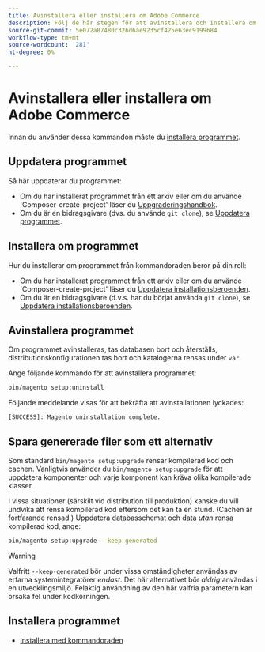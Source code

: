 ```yaml
---
title: Avinstallera eller installera om Adobe Commerce
description: Följ de här stegen för att avinstallera och installera om lokala installationer av Adobe Commerce och Magento Open Source.
source-git-commit: 5e072a87480c326d6ae9235cf425e63ec9199684
workflow-type: tm+mt
source-wordcount: '281'
ht-degree: 0%

---
```



# Avinstallera eller installera om Adobe Commerce

Innan du använder dessa kommandon måste du [installera programmet](../tutorials/install.md).

## Uppdatera programmet

Så här uppdaterar du programmet:

* Om du har installerat programmet från ett arkiv eller om du använde &#39;Composer-create-project&#39; läser du [Uppgraderingshandbok](../../upgrade/overview.md).
* Om du är en bidragsgivare (dvs. du använde `git clone`), se [Uppdatera programmet](../../upgrade/developer/git-installs.md).

## Installera om programmet

Hur du installerar om programmet från kommandoraden beror på din roll:

* Om du har installerat programmet från ett arkiv eller om du använde &#39;Composer-create-project&#39; läser du [Uppdatera installationsberoenden](https://developer.adobe.com/commerce/contributor/guides/install/update-dependencies/).
* Om du är en bidragsgivare (d.v.s. har du börjat använda `git clone`), se [Uppdatera installationsberoenden](https://developer.adobe.com/commerce/contributor/guides/install/update-dependencies/).

## Avinstallera programmet

Om programmet avinstalleras, tas databasen bort och återställs, distributionskonfigurationen tas bort och katalogerna rensas under `var`.

Ange följande kommando för att avinstallera programmet:

```bash
bin/magento setup:uninstall
```

Följande meddelande visas för att bekräfta att avinstallationen lyckades:

```terminal
[SUCCESS]: Magento uninstallation complete.
```

## Spara genererade filer som ett alternativ

Som standard `bin/magento setup:upgrade` rensar kompilerad kod och cachen. Vanligtvis använder du `bin/magento setup:upgrade` för att uppdatera komponenter och varje komponent kan kräva olika kompilerade klasser.

I vissa situationer (särskilt vid distribution till produktion) kanske du vill undvika att rensa kompilerad kod eftersom det kan ta en stund. (Cachen är fortfarande rensad.) Uppdatera databasschemat och data *utan* rensa kompilerad kod, ange:

```bash
bin/magento setup:upgrade --keep-generated
```

>[!WARNING]
>
>Valfritt `--keep-generated` bör under vissa omständigheter användas av erfarna systemintegratörer *endast*. Det här alternativet bör *aldrig* användas i en utvecklingsmiljö. Felaktig användning av den här valfria parametern kan orsaka fel under kodkörningen.

## Installera programmet

* [Installera med kommandoraden](../advanced.md)
